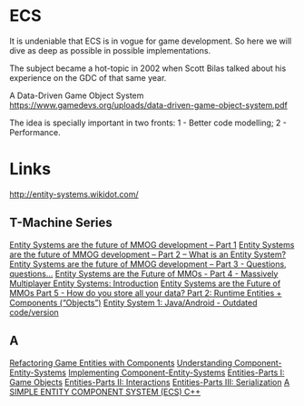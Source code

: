 # ECS

It is undeniable that ECS is in vogue for game development. So here we will dive as deep as possible in possible implementations.

The subject became a hot-topic in 2002 when Scott Bilas talked about his experience on the GDC of that same year.

A Data-Driven Game Object System
https://www.gamedevs.org/uploads/data-driven-game-object-system.pdf

The idea is specially important in two fronts:
1 - Better code modelling;
2 - Performance.

# Links

http://entity-systems.wikidot.com/
## T-Machine Series
[Entity Systems are the future of MMOG development – Part 1](http://t-machine.org/index.php/2007/09/03/entity-systems-are-the-future-of-mmog-development-part-1)
[Entity Systems are the future of MMOG development – Part 2 – What is an Entity System?](http://t-machine.org/index.php/2007/11/11/entity-systems-are-the-future-of-mmog-development-part-2)
[Entity Systems are the future of MMOG development – Part 3 - Questions, questions…](http://t-machine.org/index.php/2007/12/22/entity-systems-are-the-future-of-mmog-development-part-3)
[Entity Systems are the Future of MMOs - Part 4 - Massively Multiplayer Entity Systems: Introduction](http://t-machine.org/index.php/2008/03/13/entity-systems-are-the-future-of-mmos-part-4)
[Entity Systems are the Future of MMOs Part 5 - How do you store all your data? Part 2: Runtime Entities + Components (“Objects”)](http://t-machine.org/index.php/2009/10/26/entity-systems-are-the-future-of-mmos-part-5)
[Entity System 1: Java/Android - Outdated code/version](http://t-machine.org/index.php/2010/05/09/entity-system-1-javaandroid)

## A
[Refactoring Game Entities with Components](http://cowboyprogramming.com/2007/01/05/evolve-your-heirachy)
[Understanding Component-Entity-Systems](https://www.gamedev.net/articles/programming/general-and-gameplay-programming/understanding-component-entity-systems-r3013)
[Implementing Component-Entity-Systems](https://www.gamedev.net/articles/programming/general-and-gameplay-programming/implementing-component-entity-systems-r3382)
[Entities-Parts I: Game Objects](https://www.gamedev.net/articles/programming/general-and-gameplay-programming/entities-parts-i-game-objects-r3596)
[Entities-Parts II: Interactions](https://www.gamedev.net/articles/programming/general-and-gameplay-programming/entities-parts-ii-interactions-r3617)
[Entities-Parts III: Serialization](https://www.gamedev.net/articles/programming/general-and-gameplay-programming/entities-parts-iii-serialization-using-jaxb-r3663)
[A SIMPLE ENTITY COMPONENT SYSTEM (ECS) C++](https://austinmorlan.com/posts/entity_component_system)
